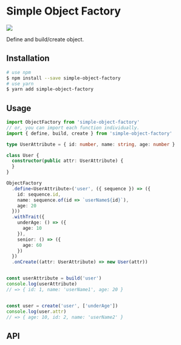 Simple Object Factory
===

![](https://github.com/mosmos21/simple-object-factory/workflows/Run%20test/badge.svg)

Define and build/create object.

## Installation

```bash
# use npm
$ npm install --save simple-object-factory
# use yarn
$ yarn add simple-object-factory
```

## Usage

```typescript
import ObjectFactory from 'simple-object-factory'
// or, you can import each function individually.
import { define, build, create } from 'simple-object-factory' 

type UserAttribute = { id: number, name: string, age: number }

class User {
  constructor(public attr: UserAttribute) {
  }
}

ObjectFactory
  .define<UserAttribute>('user', ({ sequence }) => ({
    id: sequence.id,
    name: sequence.of(id => `userName${id}`),
    age: 20
  }))
  .withTrait({
    underAge: () => ({
      age: 10
    }),
    senior: () => ({
      age: 60
    })
  })
  .onCreate((attr: UserAttribute) => new User(attr))


const userAttribute = build('user')
console.log(userAttribute)
// => { id: 1, name: 'userName1', age: 20 }


const user = create('user', ['underAge'])
console.log(user.attr)
// => { age: 10, id: 2, name: 'userName2' }
```

## API
